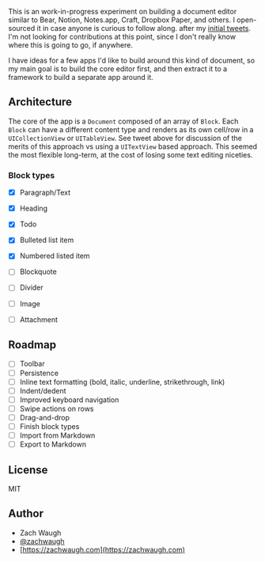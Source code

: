 This is an work-in-progress experiment on building a document editor similar to Bear, Notion, Notes.app, Craft, Dropbox Paper, and others. I open-sourced it in case anyone is curious to follow along. after my [initial tweets](https://twitter.com/zachwaugh/status/1390325967596527618?s=20). I'm not looking for contributions at this point, since I don't really know where this is going to go, if anywhere.

I have ideas for a few apps I'd like to build around this kind of document, so my main goal is to build the core editor first, and then extract it to a framework to build a separate app around it.

## Architecture

The core of the app is a `Document` composed of an array of `Block`. Each `Block` can have a different content type and renders as its own cell/row in a `UICollectionView` or `UITableView`. See tweet above for discussion of the merits of this approach vs using a `UITextView` based approach. This seemed the most flexible long-term, at the cost of losing some text editing niceties.

### Block types

- [x] Paragraph/Text
- [x] Heading
- [x] Todo
- [x] Bulleted list item
- [x] Numbered listed item
- [ ] Blockquote
- [ ] Divider
- [ ] Image
- [ ] Attachment


## Roadmap

- [ ] Toolbar
- [ ] Persistence
- [ ] Inline text formatting (bold, italic, underline, strikethrough, link)
- [ ] Indent/dedent
- [ ] Improved keyboard navigation
- [ ] Swipe actions on rows
- [ ] Drag-and-drop
- [ ] Finish block types
- [ ] Import from Markdown
- [ ] Export to Markdown

## License

MIT


## Author
- Zach Waugh
- [@zachwaugh](https://twitter.com/zachwaugh)
- [https://zachwaugh.com](https://zachwaugh.com)